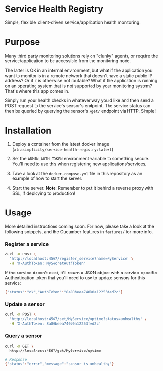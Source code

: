 # Service Health Registry
Simple, flexible, client-driven service/application health monitoring.

# Purpose
Many third party monitoring solutions rely on "clunky" agents, or require the service/application to be accessible from the monitoring node. 

The latter is OK in an internal environment, but what if the application you want to monitor is in a remote network that doesn't have a static public IP address? Or if it is otherwise not routable? What if the application is running on an operating system that is not supported by your monitoring system? That's where this app comes in.

Simply run your health checks in whatever way you'd like and then send a POST request to the service's sensor's endpoint. The service status can then be queried by querying the sensor's `/get/` endpoint via HTTP. Simple!

# Installation
1) Deploy a container from the latest docker image (`xtrasimplicity/service-health-registry:latest`)

2) Set the `ADMIN_AUTH_TOKEN` environment variable to something secure. You'll need to use this when registering new applications/services.

3) Take a look at the `docker-compose.yml` file in this repository as an example of how to start the server.

4) Start the server. **Note**: Remember to put it behind a reverse proxy with SSL, if deploying to production!

# Usage
More detailed instructions coming soon. For now, please take a look at the following snippets, and the Cucumber features in `features/` for more info.

### Register a service
```bash
curl -X POST \
  'http://localhost:4567/register_service?name=MyService' \
  -H 'X-AuthToken: MySecretAuthToken'
```

If the service doesn't exist, it'll return a JSON object with a service-specific Authentication token that you'll need to use to update sensors for this service:
```bash
{"status":"ok","AuthToken":"8a80beea740b0a12253fed2c"}
```

### Update a sensor
```bash
curl -X POST \
  'http://localhost:4567/set/MyService/uptime?status=unhealthy' \
  -H 'X-AuthToken: 8a80beea740b0a12253fed2c'
```

### Query a sensor
```bash
curl -X GET \
  http://localhost:4567/get/MyService/uptime

# Response
{"status":"error","message":"sensor is unhealthy"}
```